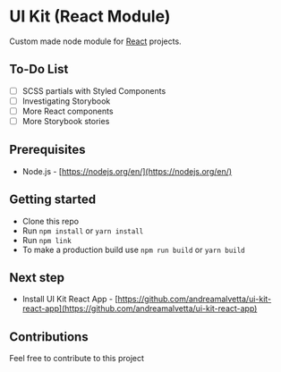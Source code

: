 # UI Kit (React Module)
Custom made node module for [React](https://reactjs.org/) projects.

## To-Do List
- [ ] SCSS partials with Styled Components
- [ ] Investigating Storybook
- [ ] More React components
- [ ] More Storybook stories

## Prerequisites
- Node.js - [https://nodejs.org/en/](https://nodejs.org/en/)

## Getting started
- Clone this repo
- Run `npm install` or `yarn install`
- Run `npm link`
- To make a production build use `npm run build` or `yarn build`

## Next step
- Install UI Kit React App - [https://github.com/andreamalvetta/ui-kit-react-app](https://github.com/andreamalvetta/ui-kit-react-app)

## Contributions
Feel free to contribute to this project
